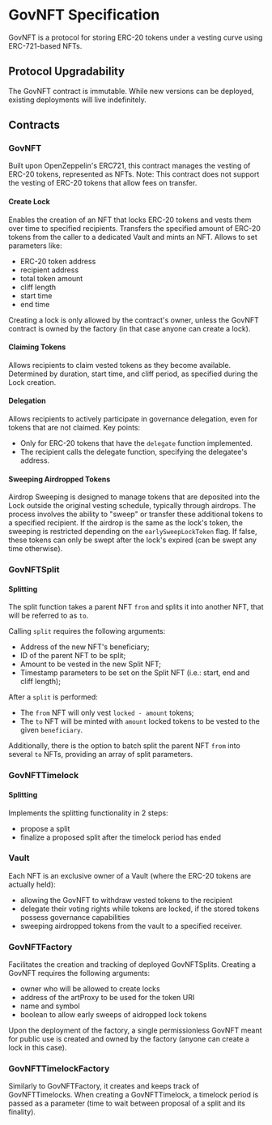 # GovNFT Specification

GovNFT is a protocol for storing ERC-20 tokens under a vesting curve using ERC-721-based NFTs.

## Protocol Upgradability

The GovNFT contract is immutable. While new versions can be deployed, existing deployments will live indefinitely.

## Contracts

### GovNFT

Built upon OpenZeppelin's ERC721, this contract manages the vesting of ERC-20 tokens, represented as NFTs.
Note: This contract does not support the vesting of ERC-20 tokens that allow fees on transfer.

#### Create Lock

Enables the creation of an NFT that locks ERC-20 tokens and vests them over time to specified recipients.
Transfers the specified amount of ERC-20 tokens from the caller to a dedicated Vault and mints an NFT.
Allows to set parameters like:

- ERC-20 token address
- recipient address
- total token amount
- cliff length
- start time
- end time

Creating a lock is only allowed by the contract's owner, unless the GovNFT contract is owned by the factory (in that case anyone can create a lock).

#### Claiming Tokens

Allows recipients to claim vested tokens as they become available.
Determined by duration, start time, and cliff period, as specified during the Lock creation.

#### Delegation

Allows recipients to actively participate in governance delegation, even for tokens that are not claimed.
Key points:

- Only for ERC-20 tokens that have the `delegate` function implemented.
- The recipient calls the delegate function, specifying the delegatee's address.

#### Sweeping Airdropped Tokens

Airdrop Sweeping is designed to manage tokens that are deposited into the Lock outside the original vesting schedule, typically through airdrops.
The process involves the ability to "sweep" or transfer these additional tokens to a specified recipient.
If the airdrop is the same as the lock's token, the sweeping is restricted depending on the `earlySweepLockToken` flag. If false, these tokens can only be swept after the lock's expired (can be swept any time otherwise).

### GovNFTSplit

#### Splitting

The split function takes a parent NFT `from` and splits it into another NFT, that will be referred to as `to`.

Calling `split` requires the following arguments:

- Address of the new NFT's beneficiary;
- ID of the parent NFT to be split;
- Amount to be vested in the new Split NFT;
- Timestamp parameters to be set on the Split NFT (i.e.: start, end and cliff length);

After a `split` is performed:

- The `from` NFT will only vest `locked - amount` tokens;
- The `to` NFT will be minted with `amount` locked tokens to be vested to the given `beneficiary`.

Additionally, there is the option to batch split the parent NFT `from` into several `to` NFTs, providing an array of split parameters.

### GovNFTTimelock

#### Splitting

Implements the splitting functionality in 2 steps:

- propose a split
- finalize a proposed split after the timelock period has ended

### Vault

Each NFT is an exclusive owner of a Vault (where the ERC-20 tokens are actually held):

- allowing the GovNFT to withdraw vested tokens to the recipient
- delegate their voting rights while tokens are locked, if the stored tokens possess governance capabilities
- sweeping airdropped tokens from the vault to a specified receiver.

### GovNFTFactory

Facilitates the creation and tracking of deployed GovNFTSplits. Creating a GovNFT requires the following arguments:

- owner who will be allowed to create locks
- address of the artProxy to be used for the token URI
- name and symbol
- boolean to allow early sweeps of aidropped lock tokens

Upon the deployment of the factory, a single permissionless GovNFT meant for public use is created and owned by the factory (anyone can create a lock in this case).

### GovNFTTimelockFactory

Similarly to GovNFTFactory, it creates and keeps track of GovNFTTimelocks.
When creating a GovNFTTimelock, a timelock period is passed as a parameter (time to wait between proposal of a split and its finality).
